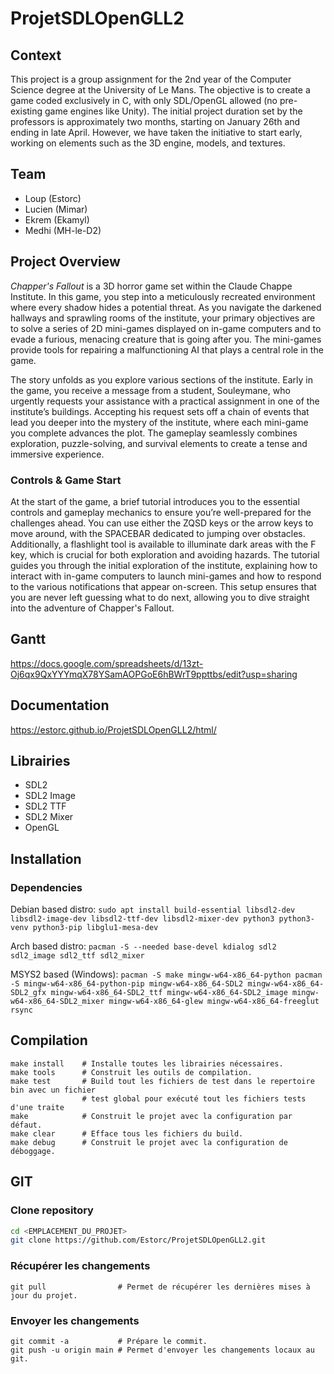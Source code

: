 # ProjetSDLOpenGLL2

## Context

This project is a group assignment for the 2nd year of the Computer Science degree at the University of Le Mans. The objective is to create a game coded exclusively in C, with only SDL/OpenGL allowed (no pre-existing game engines like Unity).
The initial project duration set by the professors is approximately two months, starting on January 26th and ending in late April. However, we have taken the initiative to start early, working on elements such as the 3D engine, models, and textures.

## Team

- Loup (Estorc)
- Lucien (Mimar)
- Ekrem (Ekamyl)
- Medhi (MH-le-D2)

## Project Overview

*Chapper's Fallout* is a 3D horror game set within the Claude Chappe Institute. In this game, you step into a meticulously recreated environment where every shadow hides a potential threat. As you navigate the darkened hallways and sprawling rooms of the institute, your primary objectives are to solve a series of 2D mini-games displayed on in-game computers and to evade a furious, menacing creature that is going after you. The mini-games provide tools for repairing a malfunctioning AI that plays a central role in the game.

The story unfolds as you explore various sections of the institute. Early in the game, you receive a message from a student, Souleymane, who urgently requests your assistance with a practical assignment in one of the institute’s buildings. Accepting his request sets off a chain of events that lead you deeper into the mystery of the institute, where each mini-game you complete advances the plot. The gameplay seamlessly combines exploration, puzzle-solving, and survival elements to create a tense and immersive experience.

### Controls & Game Start

At the start of the game, a brief tutorial introduces you to the essential controls and gameplay mechanics to ensure you’re well-prepared for the challenges ahead. You can use either the ZQSD keys or the arrow keys to move around, with the SPACEBAR dedicated to jumping over obstacles. Additionally, a flashlight tool is available to illuminate dark areas with the F key, which is crucial for both exploration and avoiding hazards. The tutorial guides you through the initial exploration of the institute, explaining how to interact with in-game computers to launch mini-games and how to respond to the various notifications that appear on-screen. This setup ensures that you are never left guessing what to do next, allowing you to dive straight into the adventure of Chapper's Fallout.

## Gantt
https://docs.google.com/spreadsheets/d/13zt-Oj6qx9QxYYYmqX78YSamAOPGoE6hBWrT9ppttbs/edit?usp=sharing

## Documentation
https://estorc.github.io/ProjetSDLOpenGLL2/html/

## Librairies
- SDL2
- SDL2 Image
- SDL2 TTF
- SDL2 Mixer
- OpenGL

## Installation
### Dependencies
Debian based distro: ``sudo apt install build-essential libsdl2-dev libsdl2-image-dev libsdl2-ttf-dev libsdl2-mixer-dev python3 python3-venv python3-pip libglu1-mesa-dev``


Arch based distro: ``pacman -S --needed base-devel kdialog sdl2 sdl2_image sdl2_ttf sdl2_mixer``


MSYS2 based (Windows): ``pacman -S make mingw-w64-x86_64-python pacman -S mingw-w64-x86_64-python-pip mingw-w64-x86_64-SDL2 mingw-w64-x86_64-SDL2_gfx mingw-w64-x86_64-SDL2_ttf mingw-w64-x86_64-SDL2_image mingw-w64-x86_64-SDL2_mixer mingw-w64-x86_64-glew mingw-w64-x86_64-freeglut rsync``

## Compilation
```
make install    # Installe toutes les librairies nécessaires.
make tools      # Construit les outils de compilation.
make test       # Build tout les fichiers de test dans le repertoire bin avec un fichier
                # test global pour exécuté tout les fichiers tests d'une traite 
make            # Construit le projet avec la configuration par défaut.
make clear      # Efface tous les fichiers du build.
make debug      # Construit le projet avec la configuration de déboggage.
```

## GIT
### Clone repository
```sh
cd <EMPLACEMENT_DU_PROJET>
git clone https://github.com/Estorc/ProjetSDLOpenGLL2.git
```

### Récupérer les changements
```git
git pull                # Permet de récupérer les dernières mises à jour du projet.
```
### Envoyer les changements
```git
git commit -a           # Prépare le commit.
git push -u origin main # Permet d'envoyer les changements locaux au git.
```

